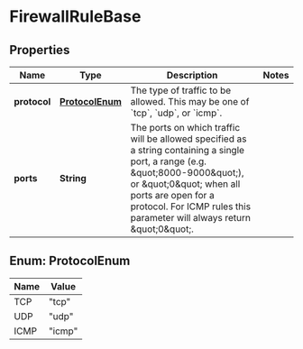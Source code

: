 

# FirewallRuleBase


## Properties

| Name | Type | Description | Notes |
|------------ | ------------- | ------------- | -------------|
|**protocol** | [**ProtocolEnum**](#ProtocolEnum) | The type of traffic to be allowed. This may be one of &#x60;tcp&#x60;, &#x60;udp&#x60;, or &#x60;icmp&#x60;. |  |
|**ports** | **String** | The ports on which traffic will be allowed specified as a string containing a single port, a range (e.g. \&quot;8000-9000\&quot;), or \&quot;0\&quot; when all ports are open for a protocol. For ICMP rules this parameter will always return \&quot;0\&quot;. |  |



## Enum: ProtocolEnum

| Name | Value |
|---- | -----|
| TCP | &quot;tcp&quot; |
| UDP | &quot;udp&quot; |
| ICMP | &quot;icmp&quot; |




